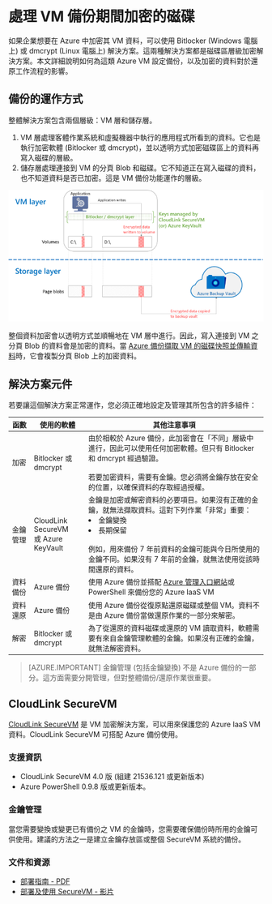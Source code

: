 <properties
   pageTitle="Azure 備份 - 利用加密磁碟備份 Azure IaaS VM |Microsoft Azure"
   description="了解 Azure 備份如何處理在 IaaS VM 備份期間使用 BitLocker 或 dmcrypt 加密的資料。本文介紹備份與還原作業在處理加密磁碟時的差異。"
   services="backup"
   documentationCenter=""
   authors="markgalioto"
   manager="jwhit"
   editor=""/>
<tags
   ms.service="backup"
   ms.devlang="na"
   ms.topic="article"
   ms.tgt_pltfrm="na"
   ms.workload="storage-backup-recovery"
   ms.date="11/27/2015"
   ms.author="markgal; jimpark"/>

# 處理 VM 備份期間加密的磁碟

如果企業想要在 Azure 中加密其 VM 資料，可以使用 Bitlocker (Windows 電腦上) 或 dmcrypt (Linux 電腦上) 解決方案。這兩種解決方案都是磁碟區層級加密解決方案。本文詳細說明如何為這類 Azure VM 設定備份，以及加密的資料對於還原工作流程的影響。

## 備份的運作方式

整體解決方案包含兩個層級：VM 層和儲存層。

1. VM 層處理客體作業系統和虛擬機器中執行的應用程式所看到的資料。它也是執行加密軟體 (Bitlocker 或 dmcrypt)，並以透明方式加密磁碟區上的資料再寫入磁碟的層級。
2. 儲存層處理連接到 VM 的分頁 Blob 和磁碟。它不知道正在寫入磁碟的資料，也不知道資料是否已加密。這是 VM 備份功能運作的層級。

![Bitlocker 加密與 Azure VM 備份如何共存](./media/backup-azure-vms-encryption/how-it-works.png)

整個資料加密會以透明方式並順暢地在 VM 層中進行。因此，寫入連接到 VM 之分頁 Blob 的資料會是加密的資料。當 [Azure 備份擷取 VM 的磁碟快照並傳輸資料](backup-azure-vms-introduction.md#how-does-azure-back-up-virtual-machines)時，它會複製分頁 Blob 上的加密資料。

## 解決方案元件

若要讓這個解決方案正常運作，您必須正確地設定及管理其所包含的許多組件：

| 函數 | 使用的軟體 | 其他注意事項 |
| -------- | ------------- | ------- |
| 加密 | Bitlocker 或 dmcrypt | 由於相較於 Azure 備份，此加密會在「不同」層級中進行，因此可以使用任何加密軟體。但只有 Bitlocker 和 dmcrypt 經過驗證。<br><br> 若要加密資料，需要有金鑰。您必須將金鑰存放在安全的位置，以確保資料的存取經過授權。 |
| 金鑰管理 | CloudLink SecureVM<br>或 Azure KeyVault | 金鑰是加密或解密資料的必要項目。如果沒有正確的金鑰，就無法擷取資料。這對下列作業「非常」重要：<br><li>金鑰變換<li>長期保留<br><br>例如，用來備份 7 年前資料的金鑰可能與今日所使用的金鑰不同。如果沒有 7 年前的金鑰，就無法使用從該時間還原的資料。|
| 資料備份 | Azure 備份 | 使用 Azure 備份並搭配 [Azure 管理入口網站](http://manage.windowsazure.com)或 PowerShell 來備份您的 Azure IaaS VM |
| 資料還原 | Azure 備份 | 使用 Azure 備份從復原點還原磁碟或整個 VM。資料不是由 Azure 備份當做還原作業的一部分來解密。|
| 解密 | Bitlocker 或 dmcrypt | 為了從還原的資料磁碟或還原的 VM 讀取資料，軟體需要有來自金鑰管理軟體的金鑰。如果沒有正確的金鑰，就無法解密資料。 |

> [AZURE.IMPORTANT]  金鑰管理 (包括金鑰變換) 不是 Azure 備份的一部分。這方面需要分開管理，但對整體備份/還原作業很重要。

## CloudLink SecureVM

[CloudLink SecureVM](http://www.cloudlinktech.com/choose-your-cloud/microsoft-azure/) 是 VM 加密解決方案，可以用來保護您的 Azure IaaS VM 資料。CloudLink SecureVM 可搭配 Azure 備份使用。

### 支援資訊

- CloudLink SecureVM 4.0 版 (組建 21536.121 或更新版本)
- Azure PowerShell 0.9.8 版或更新版本。

### 金鑰管理

當您需要變換或變更已有備份之 VM 的金鑰時，您需要確保備份時所用的金鑰可供使用。建議的方法之一是建立金鑰存放區或整個 SecureVM 系統的備份。

### 文件和資源

- [部署指南 - PDF](http://www.cloudlinktech.com/Azure/CL_SecureVM_4_0_DG_EMC_Azure_R2.pdf)
- [部署及使用 SecureVM - 影片](https://www.youtube.com/watch?v=8AIRe92UDNg)

<!---HONumber=AcomDC_0302_2016-->
